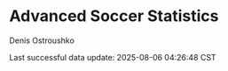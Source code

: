 # Advanced Soccer Statistics
Denis Ostroushko

<!-- gfm -->

Last successful data update: 2025-08-06 04:26:48 CST
